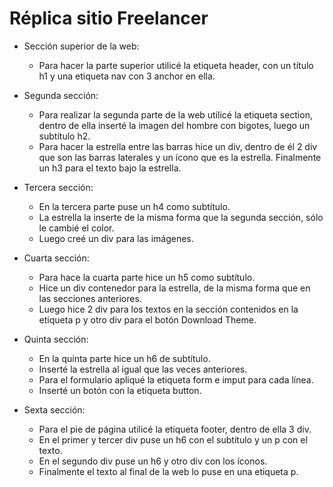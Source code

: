 # Réplica sitio Freelancer

+ Sección superior de la web:
  - Para hacer la parte superior utilicé la etiqueta header, con un título h1 y una etiqueta nav con 3 anchor en ella.

+ Segunda sección:
  - Para realizar la segunda parte de la web utilicé la etiqueta section, dentro de ella inserté la imagen del hombre con bigotes, luego un subtítulo h2.
  - Para hacer la estrella entre las barras hice un div, dentro de él 2 div que son las barras laterales y un ícono que es la estrella. Finalmente un h3 para el texto bajo la estrella.

+ Tercera sección:
  - En la tercera parte puse un h4 como subtítulo.
  - La estrella la inserte de la misma forma que la segunda sección, sólo le cambié el color.
  - Luego creé un div para las imágenes.

+ Cuarta sección:
  - Para hace la cuarta parte hice un h5 como subtítulo.
  - Hice un div contenedor para la estrella, de la misma forma que en las secciones anteriores.
  - Luego hice 2 div para los textos en la sección contenidos en la etiqueta p y otro div para el botón Download Theme.

+ Quinta sección:
  - En la quinta parte hice un h6 de subtítulo.
  - Inserté la estrella al igual que las veces anteriores.
  - Para el formulario apliqué la etiqueta form e imput para cada línea.
  - Inserté un botón con la etiqueta button.

+ Sexta sección:
  - Para el pie de página utilicé la etiqueta footer, dentro de ella 3 div.
  - En el primer y tercer div puse un h6 con el subtítulo y un p con el texto.
  - En el segundo div puse un h6 y otro div con los íconos.
  - Finalmente el texto al final de la web lo puse en una etiqueta p.




